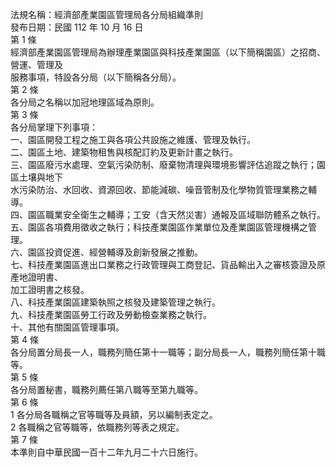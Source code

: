 法規名稱：經濟部產業園區管理局各分局組織準則  
發布日期：民國 112 年 10 月 16 日  
第 1 條  
經濟部產業園區管理局為辦理產業園區與科技產業園區（以下簡稱園區）之招商、營運、管理及  
服務事項，特設各分局（以下簡稱各分局）。  
第 2 條  
各分局之名稱以加冠地理區域為原則。  
第 3 條  
各分局掌理下列事項：  
一、園區開發工程之施工與各項公共設施之維護、管理及執行。  
二、園區土地、建築物租售與核配訂約及更新計畫之執行。  
三、園區廢污水處理、空氣污染防制、廢棄物清理與環境影響評估追蹤之執行；園區土壤與地下  
水污染防治、水回收、資源回收、節能減碳、噪音管制及化學物質管理業務之輔導。  
四、園區職業安全衛生之輔導；工安（含天然災害）通報及區域聯防體系之執行。  
五、園區各項費用徵收之執行；科技產業園區作業單位及產業園區管理機構之管理。  
六、園區投資促進、經營輔導及創新發展之推動。  
七、科技產業園區進出口業務之行政管理與工商登記、貨品輸出入之審核簽證及原產地證明書、  
加工證明書之核發。  
八、科技產業園區建築執照之核發及建築管理之執行。  
九、科技產業園區勞工行政及勞動檢查業務之執行。  
十、其他有關園區管理事項。  
第 4 條  
各分局置分局長一人，職務列簡任第十一職等；副分局長一人，職務列簡任第十職等。  
第 5 條  
各分局置秘書，職務列薦任第八職等至第九職等。  
第 6 條  
1 各分局各職稱之官等職等及員額，另以編制表定之。  
2 各職稱之官等職等，依職務列等表之規定。  
第 7 條  
本準則自中華民國一百十二年九月二十六日施行。  


